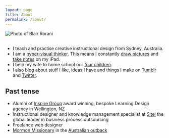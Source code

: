 ```yaml
---
layout: page
title: About
permalink: /about/
---
```




<div class="posts">
<p style="margin-bottom: 30px;"><img src="{{ site.baseurl }}/images/blair.png" alt="Photo of Blair Rorani"></p>
<ul>
<li>I teach and practise creative instructional design from Sydney, Australia.</li>
<li>I am a <a href="http://en.wikipedia.org/wiki/Visual_thinking" target="_blank">hyper-visual thinker</a>. This means I constantly <a href="https://www.behance.net/blairrorani" target="_blanks">draw pictures</a> and <a href="http://pinterest.com/everlearningnow" target="_blank">take notes</a> on my iPad.</li>
<li>I help my wife to home school our <a href="https://dl.dropboxusercontent.com/u/9514661/rorani-family-2014.jpg" target="_blank">four children</a>.</li>
<li>I also blog about stuff I like, ideas I have and things I make on <a href="http://blairrorani.tumblr.com">Tumblr</a> and <a href="http://twitter.com/blairrorani">Twitter</a>.</li>
</ul>

<h2>Past tense</h2>
<ul><li>Alumni of <a href="http://inspiregroup.co.nz" target="_blank">Inspire Group</a> award winning, bespoke Learning Design agency in Wellington, NZ</li>
<li>Instructional designer and knowledge management specialist at <a href="http://sitel.com" target="_blank">Sitel</a> the global leader in business process outsourcing</li>
<li>Freelance web designer</li>
<li><a href="http://www.mormon.org/me/1g1y" target="_blank">Mormon Missionary</a> in the <a href="http://instagram.com/p/t14FAXo9ot/" target="_blank">Australian outback</a></li>
</ul>

</div>
